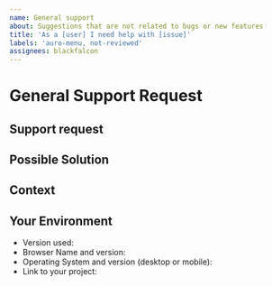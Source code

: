```yaml
---
name: General support
about: Suggestions that are not related to bugs or new features
title: 'As a [user] I need help with [issue]'
labels: 'auro-menu, not-reviewed'
assignees: blackfalcon
---
```


# General Support Request

<!--  The scope of this request is to neither communicate a bug or feature request.  -->
<!--  If this is a bug or feature request, please close this issue and reference the previous templates.  -->

## Support request

<!-- Please describe the issue you are reporting -->

## Possible Solution

<!-- Not obligatory, but suggest a fix/reason for the bug, -->
<!-- or ideas how to implement the addition or change -->

## Context

<!-- How has this issue affected you? What are you trying to accomplish? -->
<!-- Providing context helps us come up with a solution that is most useful in the real world -->

## Your Environment

<!-- Include as many relevant details about the environment you experienced the bug in -->

* Version used:
* Browser Name and version:
* Operating System and version (desktop or mobile):
* Link to your project:
